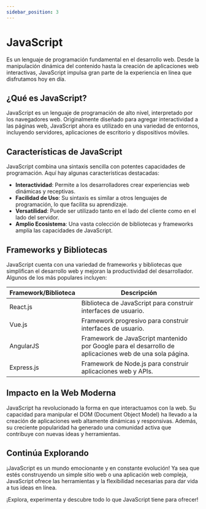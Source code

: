 ```yaml
---
sidebar_position: 3
---
```


# JavaScript

Es un lenguaje de programación fundamental en el desarrollo web. Desde la manipulación dinámica del contenido hasta la creación de aplicaciones web interactivas, JavaScript impulsa gran parte de la experiencia en línea que disfrutamos hoy en día.

## ¿Qué es JavaScript?

JavaScript es un lenguaje de programación de alto nivel, interpretado por los navegadores web. Originalmente diseñado para agregar interactividad a las páginas web, JavaScript ahora es utilizado en una variedad de entornos, incluyendo servidores, aplicaciones de escritorio y dispositivos móviles.

## Características de JavaScript

JavaScript combina una sintaxis sencilla con potentes capacidades de programación. Aquí hay algunas características destacadas:

- **Interactividad**: Permite a los desarrolladores crear experiencias web dinámicas y receptivas.
- **Facilidad de Uso**: Su sintaxis es similar a otros lenguajes de programación, lo que facilita su aprendizaje.
- **Versatilidad**: Puede ser utilizado tanto en el lado del cliente como en el lado del servidor.
- **Amplio Ecosistema**: Una vasta colección de bibliotecas y frameworks amplía las capacidades de JavaScript.

## Frameworks y Bibliotecas

JavaScript cuenta con una variedad de frameworks y bibliotecas que simplifican el desarrollo web y mejoran la productividad del desarrollador. Algunos de los más populares incluyen:

| Framework/Biblioteca | Descripción                                                                                             |
|----------------------|---------------------------------------------------------------------------------------------------------|
| React.js             | Biblioteca de JavaScript para construir interfaces de usuario.                                          |
| Vue.js               | Framework progresivo para construir interfaces de usuario.                                                |
| AngularJS            | Framework de JavaScript mantenido por Google para el desarrollo de aplicaciones web de una sola página. |
| Express.js           | Framework de Node.js para construir aplicaciones web y APIs.                                              |

## Impacto en la Web Moderna

JavaScript ha revolucionado la forma en que interactuamos con la web. Su capacidad para manipular el DOM (Document Object Model) ha llevado a la creación de aplicaciones web altamente dinámicas y responsivas. Además, su creciente popularidad ha generado una comunidad activa que contribuye con nuevas ideas y herramientas.

## Continúa Explorando

¡JavaScript es un mundo emocionante y en constante evolución! Ya sea que estés construyendo un simple sitio web o una aplicación web compleja, JavaScript ofrece las herramientas y la flexibilidad necesarias para dar vida a tus ideas en línea.

¡Explora, experimenta y descubre todo lo que JavaScript tiene para ofrecer!

